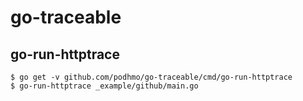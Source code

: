 # go-traceable

## go-run-httptrace

```console
$ go get -v github.com/podhmo/go-traceable/cmd/go-run-httptrace
$ go-run-httptrace _example/github/main.go
```
